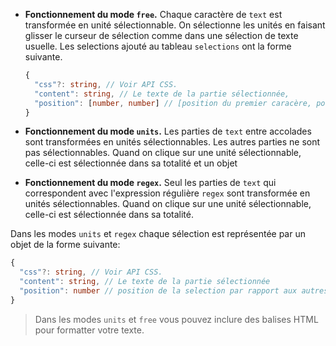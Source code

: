 - **Fonctionnement du mode `free`.**
  Chaque caractère de `text` est transformée en unité sélectionnable.
  On sélectionne les unités en faisant glisser le curseur de sélection comme dans une sélection de texte usuelle.
  Les selections ajouté au tableau `selections` ont la forme suivante.

  ```typescript
  {
    "css"?: string, // Voir API CSS.
    "content": string, // Le texte de la partie sélectionnée,
    "position": [number, number] // [position du premier caracère, position du dernier caractère]
  }
  ```

- **Fonctionnement du mode `units`.**
  Les parties de `text` entre accolades sont transformées en unités sélectionnables. Les autres parties ne sont pas sélectionnables.
  Quand on clique sur une unité sélectionnable, celle-ci est sélectionnée dans sa totalité et un objet

- **Fonctionnement du mode `regex`.**
  Seul les parties de `text` qui correspondent avec l'expression régulière `regex` sont transformée en unités sélectionnables.
  Quand on clique sur une unité sélectionnable, celle-ci est sélectionnée dans sa totalité.

Dans les modes `units` et `regex` chaque sélection est représentée par un objet de la forme suivante:

```typescript
{
  "css"?: string, // Voir API CSS.
  "content": string, // Le texte de la partie sélectionnée
  "position": number // position de la selection par rapport aux autres
}
```

> Dans les modes `units` et `free` vous pouvez inclure des balises HTML pour formatter votre texte.
